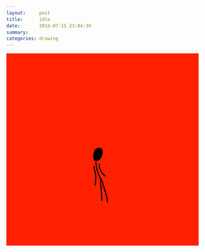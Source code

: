 ```yaml
---
layout:     post
title:      idle
date:       2016-07-15 23:04:39
summary:    
categories: drawing
---
```

![idle](/images/diary/idle.png "WHY?")
